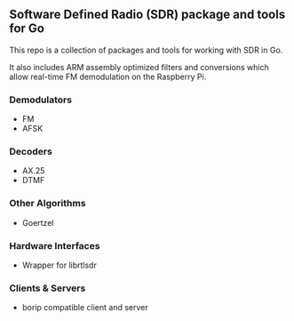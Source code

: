 Software Defined Radio (SDR) package and tools for Go
-----------------------------------------------------

This repo is a collection of packages and tools for working with SDR in Go.

It also includes ARM assembly optimized filters and conversions which
allow real-time FM demodulation on the Raspberry Pi.

### Demodulators

* FM
* AFSK

### Decoders

* AX.25
* DTMF

### Other Algorithms

* Goertzel

### Hardware Interfaces

* Wrapper for librtlsdr

### Clients & Servers

* borip compatible client and server
